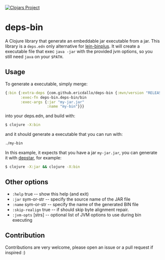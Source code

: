 [![Clojars Project](https://img.shields.io/clojars/v/com.github.ericdallo/deps-bin.svg)](https://clojars.org/com.github.ericdallo/deps-bin)

# deps-bin

A Clojure library that generate an embeddable jar executable from a jar.
This library is a `deps.edn` only alternative for [lein-binplus](https://github.com/BrunoBonacci/lein-binplus). It will create a executable file that exec `java -jar` with the provided jvm options, so you still need `java` on your `$PATH`.

## Usage

To generate a executable, simply merge:

```clojure
{:bin {:extra-deps {com.github.ericdallo/deps-bin {:mvn/version "RELEASE"}}
       :exec-fn deps-bin.deps-bin/bin
       :exec-args {:jar "my-jar.jar" 
                   :name "my-bin"}}}
```

into your deps.edn, and build with:

``` bash
$ clojure -X:bin
```

and it should generate a executable that you can run with:

``` bash
./my-bin
```

In this example, it expects that you have a jar `my-jar.jar`, you can generate it with [depstar](https://github.com/seancorfield/depstar), for example:

``` bash
$ clojure -X:jar && clojure -X:bin
```

## Other options

- `:help` true              -- show this help (and exit)
- `:jar` sym-or-str         -- specify the source name of the JAR file
- `:name` sym-or-str        -- specify the name of the generated BIN file
- `:skip-realign` true      -- if should skip byte alignment repair.
- `:jvm-opts` [strs]        -- optional list of JVM options to use during bin executing

## Contribution

Contributions are very welcome, please open an issue or a pull request if inspired :)
